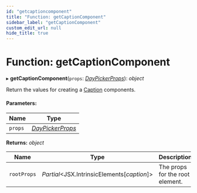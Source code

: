 ```yaml
---
id: "getcaptioncomponent"
title: "Function: getCaptionComponent"
sidebar_label: "getCaptionComponent"
custom_edit_url: null
hide_title: true
---
```


# Function: getCaptionComponent

▸ **getCaptionComponent**(`props`: [*DayPickerProps*](../interfaces/daypickerprops.md)): *object*

Return the values for creating a [Caption](caption.md) components.

#### Parameters:

Name | Type |
------ | ------ |
`props` | [*DayPickerProps*](../interfaces/daypickerprops.md) |

**Returns:** *object*

Name | Type | Description |
------ | ------ | ------ |
`rootProps` | *Partial*<JSX.IntrinsicElements[*caption*]\> | The props for the root element.   |

